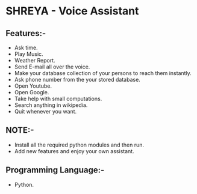 # SHREYA - Voice Assistant

## Features:-
- Ask time.
- Play Music.
- Weather Report.
- Send E-mail all over the voice.
- Make your database collection of your persons to reach them instantly.
- Ask phone number from the your stored database.
- Open Youtube.
- Open Google.
- Take help with small computations.
- Search anything in wikipedia.
- Quit whenever you want.

## NOTE:-
- Install all the required python modules and then run.
- Add new features and enjoy your own assistant.

## Programming Language:-
- Python.
